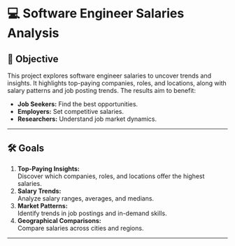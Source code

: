 # 💻 Software Engineer Salaries Analysis  

## 🎯 Objective  
This project explores software engineer salaries to uncover trends and insights. It highlights top-paying companies, roles, and locations, along with salary patterns and job posting trends. The results aim to benefit:  
- **Job Seekers:** Find the best opportunities.  
- **Employers:** Set competitive salaries.  
- **Researchers:** Understand job market dynamics.  

---

## 🛠️ Goals  
1. **Top-Paying Insights:**  
   Discover which companies, roles, and locations offer the highest salaries.  
2. **Salary Trends:**  
   Analyze salary ranges, averages, and medians.  
3. **Market Patterns:**  
   Identify trends in job postings and in-demand skills.  
4. **Geographical Comparisons:**  
   Compare salaries across cities and regions.  

---
